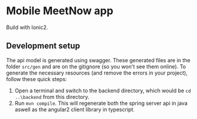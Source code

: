 # Mobile MeetNow app
Build with Ionic2. 

## Development setup
The api model is generated using swagger. These generated files are in the folder `src/gen` and are on the gitignore (so you won't see them online). 
To generate the necessary resources (and remove the errors in your project), follow these quick steps:
1. Open a terminal and switch to the backend directory, which would be `cd ..\backend` from this directory.
2. Run `mvn compile`. This will regenerate both the spring server api in java aswell as the angular2 client library in typescript.
